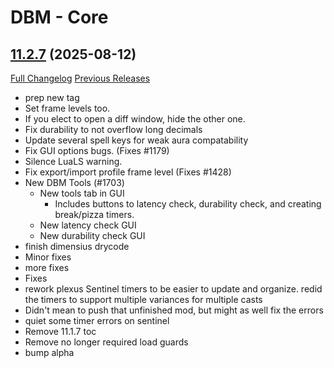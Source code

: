 # DBM - Core

## [11.2.7](https://github.com/DeadlyBossMods/DeadlyBossMods/tree/11.2.7) (2025-08-12)
[Full Changelog](https://github.com/DeadlyBossMods/DeadlyBossMods/compare/11.2.6...11.2.7) [Previous Releases](https://github.com/DeadlyBossMods/DeadlyBossMods/releases)

- prep new tag  
- Set frame levels too.  
- If you elect to open a diff window, hide the other one.  
- Fix durability to not overflow long decimals  
- Update several spell keys for weak aura compatability  
- Fix GUI options bugs. (Fixes #1179)  
- Silence LuaLS warning.  
- Fix export/import profile frame level (Fixes #1428)  
- New DBM Tools (#1703)  
    * New tools tab in GUI  
      * Includes buttons to latency check, durability check, and creating break/pizza timers.  
    * New latency check GUI  
    * New durability check GUI  
- finish dimensius drycode  
- Minor fixes  
- more fixes  
- Fixes  
- rework plexus Sentinel timers to be easier to update and organize. redid the timers to support multiple variances for multiple casts  
- Didn't mean to push that unfinished mod, but might as well fix the errors  
- quiet some timer errors on sentinel  
- Remove 11.1.7 toc  
- Remove no longer required load guards  
- bump alpha  
